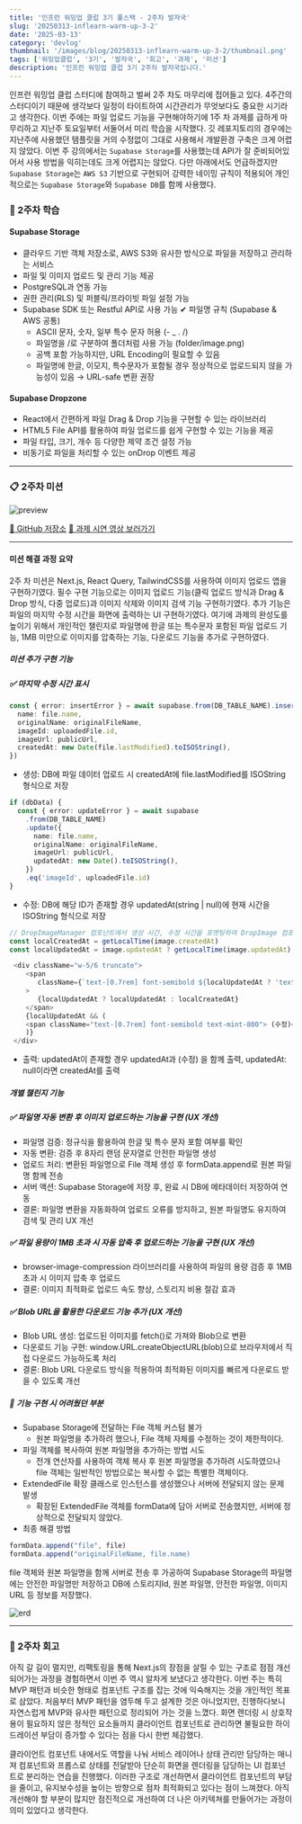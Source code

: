 ```yaml
---
title: '인프런 워밍업 클럽 3기 풀스택 - 2주차 발자국'
slug: '20250313-inflearn-warm-up-3-2'
date: '2025-03-13'
category: 'devlog'
thumbnail: '/images/blog/20250313-inflearn-warm-up-3-2/thumbnail.png'
tags: ['워밍업클럽', '3기', '발자국', '회고', '과제', '미션']
description: '인프런 워밍업 클럽 3기 2주차 발자국입니다.'
---
```


인프런 워밍업 클럽 스터디에 참여하고 벌써 2주 차도 마무리에 접어들고 있다. 4주간의 스터디이기 때문에 생각보다 일정이 타이트하여 시간관리가 무엇보다도 중요한 시기라고 생각한다.
이번 주에는 파일 업로드 기능을 구현해야하기에 1주 차 과제를 급하게 마무리하고 지난주 토요일부터 서둘어서 미리 학습을 시작했다.
깃 레포지토리의 경우에는 지난주에 사용했던 템플릿을 거의 수정없이 그대로 사용해서 개발환경 구축은 크게 어렵지 않았다.
이번 주 강의에서는 `Supabase Storage`를 사용했는데 API가 잘 준비되어있어서 사용 방법을 익히는데도 크게 어렵지는 않았다. 다만 아래에서도 언급하겠지만 `Supabase Storage`는 `AWS S3` 기반으로 구현되어 강력한 네이밍 규칙이 적용되어 개인적으로는 `Supabase Storage`와 `Supabase DB`를 함께 사용했다.

### 📝 2주차 학습

#### Supabase Storage

- 클라우드 기반 객체 저장소로, AWS S3와 유사한 방식으로 파일을 저장하고 관리하는 서비스
- 파일 및 이미지 업로드 및 관리 기능 제공
- PostgreSQL과 연동 가능
- 권한 관리(RLS) 및 퍼블릭/프라이빗 파일 설정 가능
- Supabase SDK 또는 Restful API로 사용 가능 ✔ 파일명 규칙 (Supabase & AWS 공통)
  - ASCII 문자, 숫자, 일부 특수 문자 허용 (- \_ . /)
  - 파일명을 /로 구분하여 폴더처럼 사용 가능 (folder/image.png)
  - 공백 포함 가능하지만, URL Encoding이 필요할 수 있음
  - 파일명에 한글, 이모지, 특수문자가 포함될 경우 정상적으로 업로드되지 않을 가능성이 있음 → URL-safe 변환 권장

#### Supabase Dropzone

- React에서 간편하게 파일 Drag & Drop 기능을 구현할 수 있는 라이브러리
- HTML5 File API를 활용하여 파일 업로드를 쉽게 구현할 수 있는 기능을 제공
- 파일 타입, 크기, 개수 등 다양한 제약 조건 설정 가능
- 비동기로 파일을 처리할 수 있는 onDrop 이벤트 제공

---

### 📋 2주차 미션

![preview](/images/blog/20250313-inflearn-warm-up-3-2/01.png)

[💬 GitHub 저장소](https://github.com/mynolog/inflearn-warmup-3-2-my-drop)
[🚀 과제 시연 영상 보러가기](https://www.youtube.com/watch?v=unFhnRKPQY0)

---

#### 미션 해결 과정 요약

2주 차 미션은 Next.js, React Query, TailwindCSS를 사용하여 이미지 업로드 앱을 구현하기였다. 필수 구현 기능으로는 이미지 업로드 기능(클릭 업로드 방식과 Drag & Drop 방식, 다중 업로드)과 이미지 삭제와 이미지 검색 기능 구현하기였다. 추가 기능은 파일의 마지막 수정 시간을 화면에 출력하는 UI 구현하기였다. 여기에 과제의 완성도를 높이기 위해서 개인적인 챌린지로 파일명에 한글 또는 특수문자 포함된 파일 업로드 기능, 1MB 미만으로 이미지를 압축하는 기능, 다운로드 기능을 추가로 구현하였다.

##### 미션 추가 구현 기능

##### ✅ 마지막 수정 시간 표시

```typescript
const { error: insertError } = await supabase.from(DB_TABLE_NAME).insert({
  name: file.name,
  originalName: originalFileName,
  imageId: uploadedFile.id,
  imageUrl: publicUrl,
  createdAt: new Date(file.lastModified).toISOString(),
})
```

- 생성: DB에 파일 데이터 업로드 시 createdAt에 file.lastModified를 ISOString 형식으로 저장

```typescript
if (dbData) {
  const { error: updateError } = await supabase
    .from(DB_TABLE_NAME)
    .update({
      name: file.name,
      originalName: originalFileName,
      imageUrl: publicUrl,
      updatedAt: new Date().toISOString(),
    })
    .eq('imageId', uploadedFile.id)
}
```

- 수정: DB에 해당 ID가 존재할 경우 updatedAt(string | null)에 현재 시간을 ISOString 형식으로 저장

```typescript
// DropImageManager 컴포넌트에서 생성 시간, 수정 시간을 포멧팅하여 DropImage 컴포넌트에 프롭스로 전달
const localCreatedAt = getLocalTime(image.createdAt)
const localUpdatedAt = image.updatedAt ? getLocalTime(image.updatedAt) : null
```

```typescript
 <div className="w-5/6 truncate">
    <span
       className={`text-[0.7rem] font-semibold ${localUpdatedAt ? 'text-mint-800' : 'text-gray-500'}`}
    >
       {localUpdatedAt ? localUpdatedAt : localCreatedAt}
    </span>
    {localUpdatedAt && (
    <span className="text-[0.7rem] font-semibold text-mint-800"> (수정)</span>
    )}
 </div>
```

- 출력: updatedAt이 존재할 경우 updatedAt과 (수정) 을 함께 출력, updatedAt: null이라면 createdAt를 출력

##### 개별 챌린지 기능

##### ✅ 파일명 자동 변환 후 이미지 업로드하는 기능을 구현 (UX 개선)

- 파일명 검증: 정규식을 활용하여 한글 및 특수 문자 포함 여부를 확인
- 자동 변환: 검증 후 8자리 랜덤 문자열로 안전한 파일명 생성
- 업로드 처리: 변환된 파일명으로 File 객체 생성 후 formData.append로 원본 파일명 함께 전송
- 서버 액션: Supabase Storage에 저장 후, 완료 시 DB에 메타데이터 저장하여 연동
- 결론: 파일명 변환을 자동화하여 업로드 오류를 방지하고, 원본 파일명도 유지하여 검색 및 관리 UX 개선

##### ✅ 파일 용량이 1MB 초과 시 자동 압축 후 업로드하는 기능을 구현 (UX 개선)

- browser-image-compression 라이브러리를 사용하여 파일의 용량 검증 후 1MB 초과 시 이미지 압축 후 업로드
- 결론: 이미지 최적화로 업로드 속도 향상, 스토리지 비용 절감 효과

##### ✅ Blob URL을 활용한 다운로드 기능 추가 (UX 개선)

- Blob URL 생성: 업로드된 이미지를 fetch()로 가져와 Blob으로 변환
- 다운로드 기능 구현: window.URL.createObjectURL(blob)으로 브라우저에서 직접 다운로드 가능하도록 처리
- 결론: Blob URL 다운로드 방식을 적용하여 최적화된 이미지를 빠르게 다운로드 받을 수 있도록 개선

##### 🚧 기능 구현 시 어려웠던 부분

- Supabase Storage에 전달하는 File 객체 커스텀 불가
  - 원본 파일명을 추가하려 했으나, File 객체 자체를 수정하는 것이 제한적이다.
- 파일 객체를 복사하여 원본 파일명을 추가하는 방법 시도
  - 전개 연산자를 사용하여 객체 복사 후 원본 파일명을 추가하려 시도하였으나 file 객체는 일반적인 방법으로는 복사할 수 없는 특별한 객체이다.
- ExtendedFile 확장 클래스로 인스턴스를 생성했으나 서버에 전달되지 않는 문제 발생
  - 확장된 ExtendedFile 객체를 formData에 담아 서버로 전송했지만, 서버에 정상적으로 전달되지 않았다.
- 최종 해결 방법

```typescript
formData.append("file", file)
formData.append("originalFileName, file.name)
```

file 객체와 원본 파일명을 함께 서버로 전송 후 가공하여 Supabase Storage의 파일명에는 안전한 파일명만 저장하고 DB에 스토리지Id, 원본 파일명, 안전한 파일명, 이미지URL 등 정보를 저장했다.

![erd](/images/blog/20250313-inflearn-warm-up-3-2/02.png)

---

### 👀 2주차 회고

아직 갈 길이 멀지만, 리팩토링을 통해 Next.js의 장점을 살릴 수 있는 구조로 점점 개선되어가는 과정을 경험하면서 이번 주 역시 알차게 보냈다고 생각한다.
이번 주는 특히 MVP 패턴과 비슷한 형태로 컴포넌트 구조를 잡는 것에 익숙해지는 것을 개인적인 목표로 삼았다. 처음부터 MVP 패턴을 염두해 두고 설계한 것은 아니었지만, 진행하다보니 자연스럽게 MVP와 유사한 패턴으로 정리되어 가는 것을 느꼈다.
화면 렌더링 시 상호작용이 필요하지 않은 정적인 요소들까지 클라이언트 컴포넌트로 관리하면 불필요한 하이드레이션 부담이 증가할 수 있다는 점을 다시 한번 체감했다.

클라이언트 컴포넌트 내에서도 역할을 나눠 서비스 레이어나 상태 관리만 담당하는 매니져 컴포넌트와 프롭스로 상태를 전달받아 단순히 화면을 렌더링을 담당하는 UI 컴포넌트로 분리하는 연습을 진행했다.
이러한 구조로 개선하면서 클라이언트 컴포넌트의 부담을 줄이고, 유지보수성을 높이는 방향으로 점차 최적화되고 있다는 점이 느껴졌다. 아직 개선해야 할 부분이 많지만 점진적으로 개선하여 더 나은 아키텍쳐를 만들어가는 과정이 의미 있었다고 생각한다.
